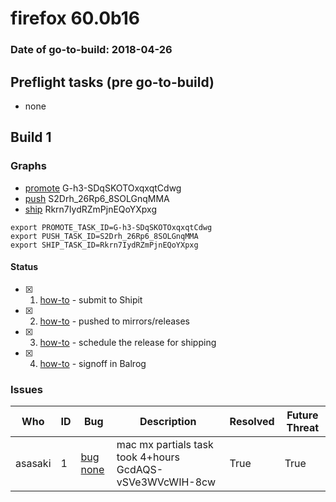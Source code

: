 # firefox 60.0b16

### Date of go-to-build: 2018-04-26

## Preflight tasks (pre go-to-build)
- none

## Build 1  

### Graphs
* [promote](https://tools.taskcluster.net/push-inspector/#/G-h3-SDqSKOTOxqxqtCdwg) G-h3-SDqSKOTOxqxqtCdwg
* [push](https://tools.taskcluster.net/push-inspector/#/S2Drh_26Rp6_8SOLGnqMMA) S2Drh_26Rp6_8SOLGnqMMA
* [ship](https://tools.taskcluster.net/push-inspector/#/Rkrn7IydRZmPjnEQoYXpxg) Rkrn7IydRZmPjnEQoYXpxg
```
export PROMOTE_TASK_ID=G-h3-SDqSKOTOxqxqtCdwg
export PUSH_TASK_ID=S2Drh_26Rp6_8SOLGnqMMA
export SHIP_TASK_ID=Rkrn7IydRZmPjnEQoYXpxg
```


#### Status
- [x] 1.  [how-to](https://wiki.mozilla.org/Release:Release_Automation_on_Mercurial:Starting_a_Release#Submit_to_Ship_It)  - submit to Shipit
- [x] 2.  [how-to](https://github.com/mozilla-releng/releasewarrior-2.0/blob/master/docs/release-promotion/desktop/howto.md#push-artifacts-to-releases-directory)  - pushed to mirrors/releases
- [x] 3.  [how-to](https://github.com/mozilla-releng/releasewarrior-2.0/blob/master/docs/release-promotion/desktop/howto.md#ship-the-release)  - schedule the release for shipping
- [x] 4.  [how-to](https://github.com/mozilla-releng/releasewarrior-2.0/blob/master/docs/release-promotion/desktop/howto.md#obtain-sign-offs-for-changes)  - signoff in Balrog

### Issues
| Who                 | ID               | Bug                                                                 | Description                | Resolved                | Future Threat                |
| ------------------- | ---------------- | ------------------------------------------------------------------- | -------------------------- | ----------------------- | ---------------------------- |
| asasaki  | 1 | [bug none](https://bugzil.la/none)        | mac mx partials task took 4+hours GcdAQS-vSVe3WVcWIH-8cw | True | True |

